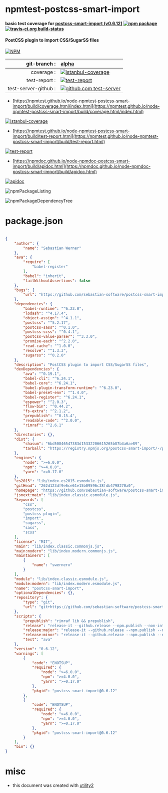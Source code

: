 # npmtest-postcss-smart-import

#### basic test coverage for  [postcss-smart-import (v0.6.12)](https://github.com/sebastian-software/postcss-smart-import#readme)  [![npm package](https://img.shields.io/npm/v/npmtest-postcss-smart-import.svg?style=flat-square)](https://www.npmjs.org/package/npmtest-postcss-smart-import) [![travis-ci.org build-status](https://api.travis-ci.org/npmtest/node-npmtest-postcss-smart-import.svg)](https://travis-ci.org/npmtest/node-npmtest-postcss-smart-import)

#### PostCSS plugin to import CSS/SugarSS files

[![NPM](https://nodei.co/npm/postcss-smart-import.png?downloads=true&downloadRank=true&stars=true)](https://www.npmjs.com/package/postcss-smart-import)

| git-branch : | [alpha](https://github.com/npmtest/node-npmtest-postcss-smart-import/tree/alpha)|
|--:|:--|
| coverage : | [![istanbul-coverage](https://npmtest.github.io/node-npmtest-postcss-smart-import/build/coverage.badge.svg)](https://npmtest.github.io/node-npmtest-postcss-smart-import/build/coverage.html/index.html)|
| test-report : | [![test-report](https://npmtest.github.io/node-npmtest-postcss-smart-import/build/test-report.badge.svg)](https://npmtest.github.io/node-npmtest-postcss-smart-import/build/test-report.html)|
| test-server-github : | [![github.com test-server](https://npmtest.github.io/node-npmtest-postcss-smart-import/GitHub-Mark-32px.png)](https://npmtest.github.io/node-npmtest-postcss-smart-import/build/app/index.html) | | build-artifacts : | [![build-artifacts](https://npmtest.github.io/node-npmtest-postcss-smart-import/glyphicons_144_folder_open.png)](https://github.com/npmtest/node-npmtest-postcss-smart-import/tree/gh-pages/build)|

- [https://npmtest.github.io/node-npmtest-postcss-smart-import/build/coverage.html/index.html](https://npmtest.github.io/node-npmtest-postcss-smart-import/build/coverage.html/index.html)

[![istanbul-coverage](https://npmtest.github.io/node-npmtest-postcss-smart-import/build/screenCapture.buildCi.browser.%252Ftmp%252Fbuild%252Fcoverage.lib.html.png)](https://npmtest.github.io/node-npmtest-postcss-smart-import/build/coverage.html/index.html)

- [https://npmtest.github.io/node-npmtest-postcss-smart-import/build/test-report.html](https://npmtest.github.io/node-npmtest-postcss-smart-import/build/test-report.html)

[![test-report](https://npmtest.github.io/node-npmtest-postcss-smart-import/build/screenCapture.buildCi.browser.%252Ftmp%252Fbuild%252Ftest-report.html.png)](https://npmtest.github.io/node-npmtest-postcss-smart-import/build/test-report.html)

- [https://npmdoc.github.io/node-npmdoc-postcss-smart-import/build/apidoc.html](https://npmdoc.github.io/node-npmdoc-postcss-smart-import/build/apidoc.html)

[![apidoc](https://npmdoc.github.io/node-npmdoc-postcss-smart-import/build/screenCapture.buildCi.browser.%252Ftmp%252Fbuild%252Fapidoc.html.png)](https://npmdoc.github.io/node-npmdoc-postcss-smart-import/build/apidoc.html)

![npmPackageListing](https://npmtest.github.io/node-npmtest-postcss-smart-import/build/screenCapture.npmPackageListing.svg)

![npmPackageDependencyTree](https://npmtest.github.io/node-npmtest-postcss-smart-import/build/screenCapture.npmPackageDependencyTree.svg)



# package.json

```json

{
    "author": {
        "name": "Sebastian Werner"
    },
    "ava": {
        "require": [
            "babel-register"
        ],
        "babel": "inherit",
        "failWithoutAssertions": false
    },
    "bugs": {
        "url": "https://github.com/sebastian-software/postcss-smart-import/issues"
    },
    "dependencies": {
        "babel-runtime": "^6.23.0",
        "lodash": "^4.17.4",
        "object-assign": "^4.1.1",
        "postcss": "^5.2.17",
        "postcss-sass": "^0.1.0",
        "postcss-scss": "^0.4.1",
        "postcss-value-parser": "^3.3.0",
        "promise-each": "^2.2.0",
        "read-cache": "^1.0.0",
        "resolve": "^1.3.3",
        "sugarss": "^0.2.0"
    },
    "description": "PostCSS plugin to import CSS/SugarSS files",
    "devDependencies": {
        "ava": "^0.19.1",
        "babel-cli": "^6.24.1",
        "babel-core": "^6.24.1",
        "babel-plugin-transform-runtime": "^6.23.0",
        "babel-preset-env": "^1.4.0",
        "babel-register": "^6.24.1",
        "espower": "^2.0.3",
        "flow-bin": "^0.44.2",
        "fs-extra": "^2.1.2",
        "prepublish": "^0.15.4",
        "readable-code": "^2.0.0",
        "rimraf": "^2.6.1"
    },
    "directories": {},
    "dist": {
        "shasum": "6bd50846547383d15332206615265b87b4a6ae89",
        "tarball": "https://registry.npmjs.org/postcss-smart-import/-/postcss-smart-import-0.6.12.tgz"
    },
    "engines": {
        "node": ">=6.0.0",
        "npm": ">=4.0.0",
        "yarn": ">=0.17.0"
    },
    "es2015": "lib/index.es2015.esmodule.js",
    "gitHead": "262d123df9e6ce61e15b09596c38fdb4798270a0",
    "homepage": "https://github.com/sebastian-software/postcss-smart-import#readme",
    "jsnext:main": "lib/index.classic.esmodule.js",
    "keywords": [
        "css",
        "postcss",
        "postcss-plugin",
        "import",
        "sugarss",
        "sass",
        "scss"
    ],
    "license": "MIT",
    "main": "lib/index.classic.commonjs.js",
    "main:modern": "lib/index.modern.commonjs.js",
    "maintainers": [
        {
            "name": "swernerx"
        }
    ],
    "module": "lib/index.classic.esmodule.js",
    "module:modern": "lib/index.modern.esmodule.js",
    "name": "postcss-smart-import",
    "optionalDependencies": {},
    "repository": {
        "type": "git",
        "url": "git+https://github.com/sebastian-software/postcss-smart-import.git"
    },
    "scripts": {
        "prepublish": "rimraf lib && prepublish",
        "release": "release-it --github.release --npm.publish --non-interactive",
        "release:major": "release-it --github.release --npm.publish --non-interactive --increment major",
        "release:minor": "release-it --github.release --npm.publish --non-interactive --increment minor",
        "test": "ava"
    },
    "version": "0.6.12",
    "warnings": [
        {
            "code": "ENOTSUP",
            "required": {
                "node": ">=6.0.0",
                "npm": ">=4.0.0",
                "yarn": ">=0.17.0"
            },
            "pkgid": "postcss-smart-import@0.6.12"
        },
        {
            "code": "ENOTSUP",
            "required": {
                "node": ">=6.0.0",
                "npm": ">=4.0.0",
                "yarn": ">=0.17.0"
            },
            "pkgid": "postcss-smart-import@0.6.12"
        }
    ],
    "bin": {}
}
```



# misc
- this document was created with [utility2](https://github.com/kaizhu256/node-utility2)
